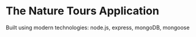 # The Nature Tours Application

Built using modern technologies: node.js, express, mongoDB, mongoose

